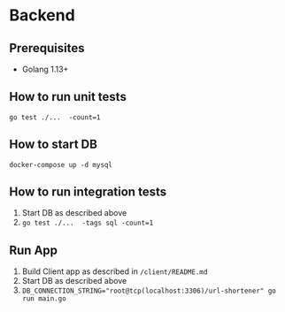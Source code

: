 # Backend

## Prerequisites

* Golang 1.13+

## How to run unit tests

    go test ./...  -count=1

## How to start DB

    docker-compose up -d mysql

## How to run integration tests

1. Start DB as described above
2. `go test ./...  -tags sql -count=1`

## Run App

1. Build Client app as described in `/client/README.md`
2. Start DB as described above
3. `DB_CONNECTION_STRING="root@tcp(localhost:3306)/url-shortener" go run main.go`

